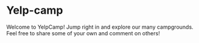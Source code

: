 # Yelp-camp
Welcome to YelpCamp!
Jump right in and explore our many campgrounds.
Feel free to share some of your own and comment on others!
